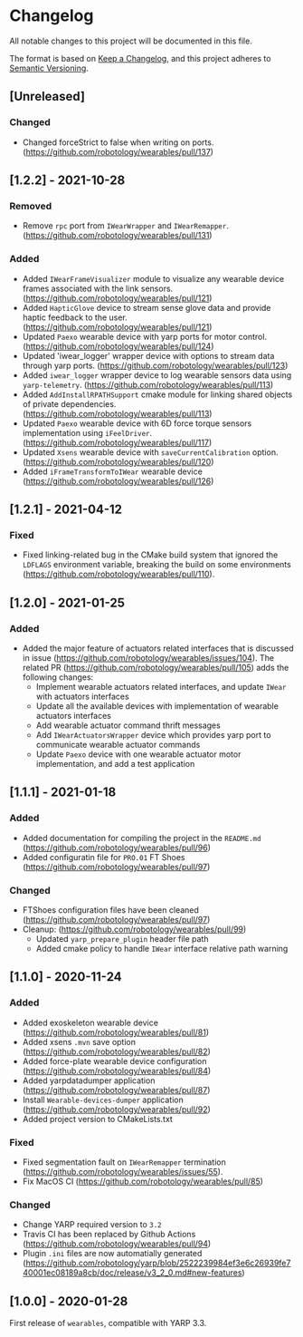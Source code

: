 # Changelog
All notable changes to this project will be documented in this file.

The format is based on [Keep a Changelog](https://keepachangelog.com/en/1.0.0/),
and this project adheres to [Semantic Versioning](https://semver.org/spec/v2.0.0.html).

## [Unreleased]

### Changed
- Changed forceStrict to false when writing on ports. (https://github.com/robotology/wearables/pull/137)

## [1.2.2] - 2021-10-28

### Removed
- Remove `rpc` port from `IWearWrapper` and `IWearRemapper`. (https://github.com/robotology/wearables/pull/131)

### Added
- Added `IWearFrameVisualizer` module to visualize any wearable device frames associated with the link sensors. (https://github.com/robotology/wearables/pull/121) 
- Added `HapticGlove` device to stream sense glove data and provide haptic feedback to the user. (https://github.com/robotology/wearables/pull/121) 
- Updated `Paexo` wearable device with yarp ports for motor control. (https://github.com/robotology/wearables/pull/124)
- Updated 'iwear_logger' wrapper device with options to stream data through yarp ports. (https://github.com/robotology/wearables/pull/123)
- Added `iwear_logger` wrapper device to log wearable sensors data using `yarp-telemetry`. (https://github.com/robotology/wearables/pull/113)
- Added `AddInstallRPATHSupport` cmake module for linking shared objects of private dependencies. (https://github.com/robotology/wearables/pull/113)
- Updated `Paexo` wearable device with 6D force torque sensors implementation using `iFeelDriver`. (https://github.com/robotology/wearables/pull/117)
- Updated `Xsens` wearable device with `saveCurrentCalibration` option. (https://github.com/robotology/wearables/pull/120)
- Added `iFrameTransformToIWear` wearable device (https://github.com/robotology/wearables/pull/126)

## [1.2.1] - 2021-04-12

### Fixed
  - Fixed linking-related bug in the CMake build system that ignored the `LDFLAGS`  environment variable, breaking the build on some environments (https://github.com/robotology/wearables/pull/110).

## [1.2.0] - 2021-01-25

### Added
- Added the major feature of actuators related interfaces that is discussed in issue (https://github.com/robotology/wearables/issues/104). The related PR (https://github.com/robotology/wearables/pull/105) adds the following changes:
  - Implement wearable actuators related interfaces, and update `IWear` with actuators interfaces
  - Update all the available devices with implementation of wearable actuators interfaces
  - Add wearable actuator command thrift messages
  - Add `IWearActuatorsWrapper` device which provides yarp port to communicate wearable actuator commands
  - Update `Paexo` device with one wearable actuator motor implementation, and add a test application

## [1.1.1] - 2021-01-18

### Added
- Added documentation for compiling the project in the `README.md` (https://github.com/robotology/wearables/pull/96)
- Added configuratin file for `PRO.01` FT Shoes (https://github.com/robotology/wearables/pull/97)

### Changed
- FTShoes configuration files have been cleaned (https://github.com/robotology/wearables/pull/97)
- Cleanup: (https://github.com/robotology/wearables/pull/99)
    - Updated `yarp_prepare_plugin` header file path
    - Added cmake policy to handle `IWear` interface relative path warning

## [1.1.0] - 2020-11-24

### Added
- Added exoskeleton wearable device (https://github.com/robotology/wearables/pull/81)
- Added xsens `.mvn` save option (https://github.com/robotology/wearables/pull/82)
- Added force-plate wearable device configuration (https://github.com/robotology/wearables/pull/84)
- Added yarpdatadumper application (https://github.com/robotology/wearables/pull/87)
- Install `Wearable-devices-dumper` application (https://github.com/robotology/wearables/pull/92)
- Added project version to CMakeLists.txt

### Fixed
- Fixed segmentation fault on `IWearRemapper` termination (https://github.com/robotology/wearables/issues/55).
- Fix MacOS CI (https://github.com/robotology/wearables/pull/85)

### Changed
- Change YARP required version to `3.2`
- Travis CI has been replaced by Github Actions (https://github.com/robotology/wearables/pull/94)
- Plugin `.ini` files are now automatially generated (https://github.com/robotology/yarp/blob/2522239984ef3e6c26939fe740001ec08189a8cb/doc/release/v3_2_0.md#new-features)

## [1.0.0] - 2020-01-28

First release of `wearables`, compatible with YARP 3.3.
